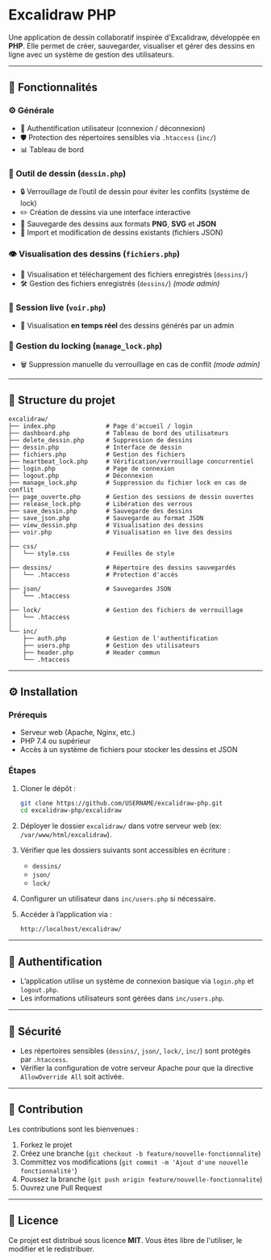 # Excalidraw PHP

Une application de dessin collaboratif inspirée d'Excalidraw, développée en **PHP**. Elle permet de créer, sauvegarder, visualiser et gérer des dessins en ligne avec un système de gestion des utilisateurs.

---

## 🚀 Fonctionnalités

### ⚙️ Générale
- 🔐 Authentification utilisateur (connexion / déconnexion)  
- 🛡️ Protection des répertoires sensibles via `.htaccess` (`inc/`)  
- 📊 Tableau de bord  

### 🎨 Outil de dessin (`dessin.php`)
- 🔒 Verrouillage de l’outil de dessin pour éviter les conflits (système de lock)  
- ✏️ Création de dessins via une interface interactive  
- 💾 Sauvegarde des dessins aux formats **PNG**, **SVG** et **JSON**  
- 📂 Import et modification de dessins existants (fichiers JSON)  

### 👁️ Visualisation des dessins (`fichiers.php`)
- 📑 Visualisation et téléchargement des fichiers enregistrés (`dessins/`)  
- 🛠️ Gestion des fichiers enregistrés (`dessins/`) *(mode admin)*  

### 📡 Session live (`voir.php`)
- 🎥 Visualisation **en temps réel** des dessins générés par un admin  

### 🔧 Gestion du locking (`manage_lock.php`)
- 🗑️ Suppression manuelle du verrouillage en cas de conflit *(mode admin)*  

---

## 📂 Structure du projet

```
excalidraw/
├── index.php              # Page d'accueil / login
├── dashboard.php          # Tableau de bord des utilisateurs
├── delete_dessin.php      # Suppression de dessins
├── dessin.php             # Interface de dessin
├── fichiers.php           # Gestion des fichiers
├── heartbeat_lock.php     # Vérification/verrouillage concurrentiel
├── login.php              # Page de connexion
├── logout.php             # Déconnexion
├── manage_lock.php        # Suppression du fichier lock en cas de conflit
├── page_ouverte.php       # Gestion des sessions de dessin ouvertes
├── release_lock.php       # Libération des verrous
├── save_dessin.php        # Sauvegarde des dessins
├── save_json.php          # Sauvegarde au format JSON
├── view_dessin.php        # Visualisation des dessins
├── voir.php               # Visualisation en live des dessins
│
├── css/
│   └── style.css          # Feuilles de style
│
├── dessins/               # Répertoire des dessins sauvegardés
│   └── .htaccess          # Protection d'accès
│
├── json/                  # Sauvegardes JSON
│   └── .htaccess
│
├── lock/                  # Gestion des fichiers de verrouillage
│   └── .htaccess
│
└── inc/
    ├── auth.php           # Gestion de l'authentification
    ├── users.php          # Gestion des utilisateurs
    ├── header.php         # Header commun
    └── .htaccess
```

---

## ⚙️ Installation

### Prérequis

* Serveur web (Apache, Nginx, etc.)
* PHP 7.4 ou supérieur
* Accès à un système de fichiers pour stocker les dessins et JSON

### Étapes

1. Cloner le dépôt :

   ```bash
   git clone https://github.com/USERNAME/excalidraw-php.git
   cd excalidraw-php/excalidraw
   ```

2. Déployer le dossier `excalidraw/` dans votre serveur web (ex: `/var/www/html/excalidraw`).

3. Vérifier que les dossiers suivants sont accessibles en écriture :

   * `dessins/`
   * `json/`
   * `lock/`

4. Configurer un utilisateur dans `inc/users.php` si nécessaire.

5. Accéder à l’application via :

   ```
   http://localhost/excalidraw/
   ```

---

## 🔑 Authentification

* L’application utilise un système de connexion basique via `login.php` et `logout.php`.
* Les informations utilisateurs sont gérées dans `inc/users.php`.

---

## 📌 Sécurité

* Les répertoires sensibles (`dessins/`, `json/`, `lock/`, `inc/`) sont protégés par `.htaccess`.
* Vérifier la configuration de votre serveur Apache pour que la directive `AllowOverride All` soit activée.

---

## 🤝 Contribution

Les contributions sont les bienvenues :

1. Forkez le projet
2. Créez une branche (`git checkout -b feature/nouvelle-fonctionnalite`)
3. Committez vos modifications (`git commit -m 'Ajout d'une nouvelle fonctionnalité'`)
4. Poussez la branche (`git push origin feature/nouvelle-fonctionnalite`)
5. Ouvrez une Pull Request

---

## 📄 Licence

Ce projet est distribué sous licence **MIT**. Vous êtes libre de l'utiliser, le modifier et le redistribuer.
